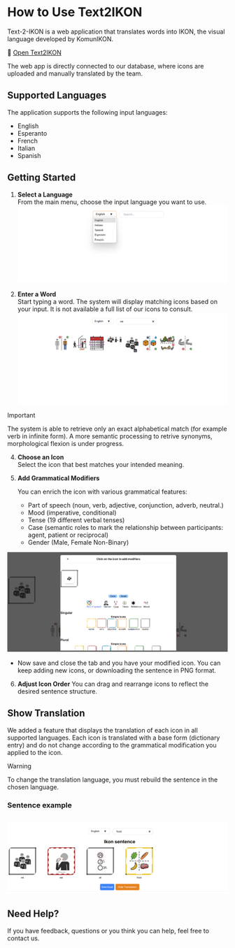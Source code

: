 # How to Use Text2IKON

<p>Text-2-IKON is a web application that translates words into IKON, the visual language developed by KomunIKON. 
   
:link: [Open Text2IKON](https://text2ikon.komunikon.com/)</p>
<p>The web app is directly connected to our database, where icons are uploaded and manually translated by the team.</p>


## Supported Languages
The application supports the following input languages:
- English
- Esperanto
- French
- Italian
- Spanish

## Getting Started

1. **Select a Language**  
   From the main menu, choose the input language you want to use.
   ![select language](../select_language.png)

3. **Enter a Word**  
   Start typing a word. The system will display matching icons based on your input. It is not available a full list of our icons to consult.
![select a word](../select_word.png)

> [!IMPORTANT]
> The system is able to retrieve only an exact alphabetical match (for example verb in infinite form). A more semantic processing to retrive synonyms, morphological flexion is under progress.

4. **Choose an Icon**  
   Select the icon that best matches your intended meaning.

5. **Add Grammatical Modifiers**

   You can enrich the icon with various grammatical features:
   - Part of speech (noun, verb, adjective, conjunction, adverb, neutral.)
   - Mood (imperative, conditional)
   - Tense (19 different verbal tenses)
   - Case (semantic roles to mark the relationship between participants: agent, patient or reciprocal)
   - Gender (Male, Female Non-Binary)

![add_iconeme](../add_iconeme.png)

   * Now save and close the tab and you have your modified icon. You can keep adding new icons, or downloading the sentence in PNG format.</p>

6. **Adjust Icon Order**
You can drag and rearrange icons to reflect the desired sentence structure.

## Show Translation

We added a feature that displays the translation of each icon in all supported languages. Each icon is translated with a base form (dictionary entry) and do not change according to the grammatical modification you applied to the icon. 

> [!WARNING]  
> To change the translation language, you must rebuild the sentence in the chosen language.


### Sentence example 

![sentence in IKON "We ate all food"](../sentence.png)
---

## Need Help?
If you have feedback, questions or you think you can help, feel free to contact us.

